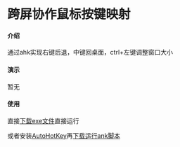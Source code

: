 # 跨屏协作鼠标按键映射

#### 介绍

通过ahk实现右键后退，中键回桌面，ctrl+左键调整窗口大小

#### 演示
暂无

#### 使用

直接[下载exe文件](https://gitee.com/huhuhuhu/ahk-script-archive/releases/v1.0.0)直接运行

或者安装[AutoHotKey](https://www.autohotkey.com/)再[下载运行ank脚本](https://gitee.com/huhuhuhu/ahk-script-archive/raw/master/%E8%B7%A8%E5%B1%8F%E5%8D%8F%E4%BD%9C/%E8%B7%A8%E5%B1%8F%E5%8D%8F%E4%BD%9C%E9%BC%A0%E6%A0%87%E6%8C%89%E9%94%AE%E6%98%A0%E5%B0%84.ahk)
